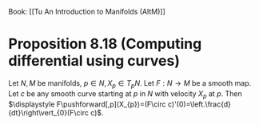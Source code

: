 Book: [[Tu An Introduction to Manifolds (AItM)]]
# Proposition 8.18 (Computing differential using curves)
Let $N,M$ be manifolds, $p\in N,X_{p}\in T_{p}N$.
Let $F:N\to M$ be a smooth map.
Let $c$ be any smooth curve starting at $p$ in $N$ with velocity $X_{p}$ at $p$.
Then $\displaystyle F\pushforward[,p](X_{p})=(F\circ c)'(0)=\left.\frac{d}{dt}\right\vert_{0}(F\circ c)$.